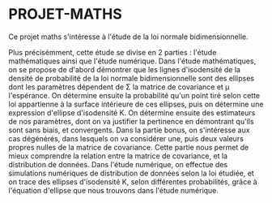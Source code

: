 # PROJET-MATHS
<p>Ce projet maths s'intéresse à l'étude de la loi normale bidimensionnelle.</p>

Plus précisémment, cette étude se divise en 2 parties : l'étude mathématiques ainsi que l'étude numérique.
Dans l'étude mathématiques, on se propose de d'abord démontrer que les lignes d'isodensité de la densité de probabilité de la loi normale bidimensionnelle sont des ellipses dont les paramètres dépendent de Σ la matrice de covariance et µ l'espérance. On détermine ensuite la probabilité qu'un point tiré selon cette loi appartienne à la surface intérieure de ces ellipses, puis on détermine une expression d'ellipse d'isodensité K.
On détermine ensuite des estimateurs de nos paramètres, dont on va justifier la pertinence en démontrant qu'ils sont sans biais, et convergents.
Dans la partie bonus, on s'intéresse aux cas dégénérés, dans lesquels on va considérer une, puis deux valeurs propres nulles de la matrice de covariance. Cette partie nous permet de mieux comprendre la relation entre la matrice de covariance, et la distribution de données.
Dans l'étude numérique, on effectue des simulations numériques de distribution de données selon la loi étudiée, et on trace des ellipses d'isodensité K, selon différentes probabilités, grâce à l'équation d'ellipse que nous trouvons dans l'étude numérique. 
